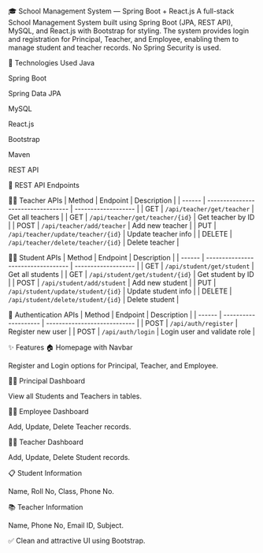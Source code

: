🎓 School Management System — Spring Boot + React.js
A full-stack School Management System built using Spring Boot (JPA, REST API), MySQL, and React.js with Bootstrap for styling. The system provides login and registration for Principal, Teacher, and Employee, enabling them to manage student and teacher records. No Spring Security is used.

🔧 Technologies Used
Java

Spring Boot

Spring Data JPA

MySQL

React.js

Bootstrap

Maven

REST API

📡 REST API Endpoints

🧑‍🏫 Teacher APIs
| Method | Endpoint                           | Description         |
| ------ | ---------------------------------- | ------------------- |
| GET    | `/api/teacher/get/teacher`         | Get all teachers    |
| GET    | `/api/teacher/get/teacher/{id}`    | Get teacher by ID   |
| POST   | `/api/teacher/add/teacher`         | Add new teacher     |
| PUT    | `/api/teacher/update/teacher/{id}` | Update teacher info |
| DELETE | `/api/teacher/delete/teacher/{id}` | Delete teacher      |

👨‍🎓 Student APIs
| Method | Endpoint                           | Description         |
| ------ | ---------------------------------- | ------------------- |
| GET    | `/api/student/get/student`         | Get all students    |
| GET    | `/api/student/get/student/{id}`    | Get student by ID   |
| POST   | `/api/student/add/student`         | Add new student     |
| PUT    | `/api/student/update/student/{id}` | Update student info |
| DELETE | `/api/student/delete/student/{id}` | Delete student      |

🔐 Authentication APIs
| Method | Endpoint             | Description                  |
| ------ | -------------------- | ---------------------------- |
| POST   | `/api/auth/register` | Register new user            |
| POST   | `/api/auth/login`    | Login user and validate role |


✨ Features
🏠 Homepage with Navbar

Register and Login options for Principal, Teacher, and Employee.

👨‍🏫 Principal Dashboard

View all Students and Teachers in tables.

🧑‍💼 Employee Dashboard

Add, Update, Delete Teacher records.

👩‍🏫 Teacher Dashboard

Add, Update, Delete Student records.

📋 Student Information

Name, Roll No, Class, Phone No.

📚 Teacher Information

Name, Phone No, Email ID, Subject.

✅ Clean and attractive UI using Bootstrap.




